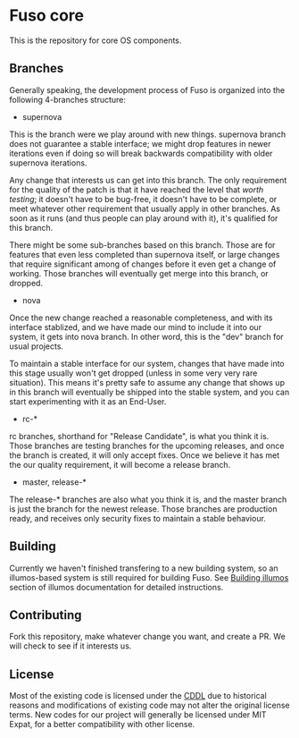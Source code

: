 # Fuso core

This is the repository for core OS components.

## Branches 

Generally speaking, the development process of Fuso is organized into the following 4-branches structure:

- supernova

This is the branch were we play around with new things. supernova branch does not
guarantee a stable interface; we might drop features in newer iterations even
if doing so will break backwards compatibility with older supernova iterations.

Any change that interests us can get into this branch. The only requirement for
the quality of the patch is that it have reached the level that *worth testing*;
it doesn't have to be bug-free, it doesn't have to be complete, or meet whatever
other requirement that usually apply in other branches. As soon as it runs (and
thus people can play around with it), it's qualified for this branch.

There might be some sub-branches based on this branch. Those are for features
that even less completed than supernova itself, or large changes that require
significant among of changes before it even get a change of working. Those
branches will eventually get merge into this branch, or dropped.

- nova

Once the new change reached a reasonable completeness, and with its interface
stablized, and we have made our mind to include it into our system, it gets
into nova branch. In other word, this is the "dev" branch for usual projects.

To maintain a stable interface for our system, changes that have made into this
stage usually won't get dropped (unless in some very very rare situation). This
means it's pretty safe to assume any change that shows up in this branch will
eventually be shipped into the stable system, and you can start experimenting
with it as an End-User.

- rc-*

rc branches, shorthand for "Release Candidate", is what you think it is. Those
branches are testing branches for the upcoming releases, and once the branch
is created, it will only accept fixes. Once we believe it has met the our
quality requirement, it will become a release branch.

- master, release-*

The release-* branches are also what you think it is, and the master branch
is just the branch for the newest release. Those branches are production ready,
and receives only security fixes to maintain a stable behaviour.


## Building

Currently we haven't finished transfering to a new building system, so an 
illumos-based system is still required for building Fuso. 
See [Building illumos](https://illumos.org/docs/developers/build/) section of
illumos documentation for detailed instructions.

## Contributing

Fork this repository, make whatever change you want, and create a PR.
We will check to see if it interests us.

## License

Most of the existing code is licensed under the [CDDL](https://illumos.org/license/CDDL)
due to historical reasons and modifications of existing code may not alter
the original license terms. New codes for our project will generally be licensed
under MIT Expat, for a better compatibility with other license.
